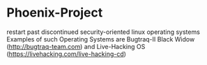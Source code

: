 # Phoenix-Project
restart past discontinued security-oriented linux operating systems
Examples of such Operating Systems are Bugtraq-II Black Widow (http://bugtraq-team.com) and Live-Hacking OS (https://livehacking.com/live-hacking-cd)
